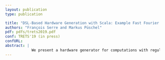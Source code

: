 ```yaml
---
layout: publication
type: publication

title: "DSL-Based Hardware Generation with Scala: Example Fast Fourier Transforms and Sorting Networks"
authors: "François Serre and Markus Püschel"
pdf: pdfs/trets2019.pdf
conf: TRETS'19 (in press)
confURL: 
abstract: |
            We present a hardware generator for computations with regular structure including the fast Fourier transform (FFT), sorting networks, and others. The input of the generator is a high-level description of the algorithm; the output is a token-based, synchronized design in the form of RTL-Verilog. Building on prior work, the generator uses several layers of domain-specific languages (DSLs) to represent and optimize at different levels of abstraction to produce a RAM- and area-efficient hardware implementation. Two of these layers and DSLs are novel. The first one allows the use and domain-specific optimization of state-of-the-art streaming permutations. The second DSL enables the automatic pipelining of a streaming hardware dataflow and the synchronization of its data-independent control signals. The generator including the DSLs are implemented in Scala, leveraging its type system, and uses concepts from lightweight modular staging (LMS) to handle the constraints of streaming hardware. Particularly, these concepts offer genericity over hardware number representation, including seamless switching between fixed-point arithmetic and FloPoCo generated IEEE floating-point operators, while ensuring type-safety. We show benchmarks of generated FFTs, sorting networks and Walsh-Hadamard transforms that outperform prior generators.
---
```

